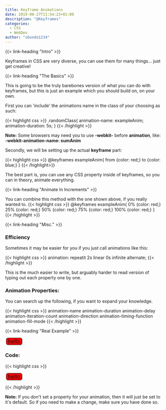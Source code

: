 ```yaml
---
title: Keyframe Animations
date: 2019-08-27T11:54:23+01:00
description: "@Keyframes"
categories:
  - CSS
  - WebDev
author: "sbondo1234"
---
```


{{< link-heading "Intro" >}}

Keyframes in CSS are very diverse, you can use them for many things... just get creative!

{{< link-heading "The Basics" >}}

This is going to be the truly barebones version of what you can do with
keyframes, but this is just an example which you should build on, on your own.

First you can 'include' the animations name in the class of your choosing as such:

{{< highlight css >}}
.randomClass{
  animation-name: exampleAnim;
  animation-duration: 5s;
}
{{< /highlight >}}

**Note:** Some browsers may need you to use **-webkit-** before **animation**,
 like: **-webkit-animation-name: sumAnim**

Secondly, we will be setting up the actual **keyframe** part:

{{< highlight css >}}
@keyframes exampleAnim{
  from  {color: red;}
  to  {color: blue;}
}
{{< /highlight>}}

The best part is, you can use any CSS property inside of keyframes,
so you can in theory, animate everything.

{{< link-heading "Animate In Increments" >}}

You can combine this method with the one shown above, if you really wanted to.
{{< highlight css >}}
@keyframes exampleAnim{
  0%    {color: red;}
  25%   {color: red;}
  50%   {color: red;}
  75%   {color: red;}
  100%  {color: red;}
}
{{< /highlight >}}

{{< link-heading "Misc." >}}

### Efficiency

Sometimes it may be easier for you if you just call animations like this:

{{< highlight css >}}
animation: repeatit 2s linear 0s infinite alternate;
{{< /highlight >}}

This is the much easier to write, but arguably harder to read version of
typing out each property one by one.

### Animation Properties:
You can search up the following, if you want to expand your knowledge.

{{< highlight css >}}
animation-name
animation-duration
animation-delay
animation-iteration-count
animation-direction
animation-timing-function
animation-fill-mode
{{< /highlight >}}

{{< link-heading "Real Example" >}}

<style>
.helloDiv{
  font-size: 18px;
  text-align: center;
  position: relative;
  width: 50px;
  border: 1px solid black;
  border-radius: 6px;
  animation: helloDivAnim 15s forwards infinite;
}

@keyframes helloDivAnim{
  0%    {left: 0; background-color: red;}
  50%   {left: 95%; background-color: lightblue;}
  100%  {left: 0; background-color: red;}
}
</style>

<div class="helloDiv">hello</div>

### Code:
{{< highlight css >}}
<div class="helloDiv">hello</div>

<style>
  .helloDiv{
    font-size: 18px;
    text-align: center;
    width: 50px;
    border: 1px solid black;
    border-radius: 6px;

    position: relative; // <-- important
    animation: helloDivAnim 15s infinite;
  }

  @keyframes helloDivAnim{
    0%    {left: 0; background-color: red;}
    50%   {left: 100%; background-color: lightblue;}
    100%  {left: 0; background-color: red;}
  }
</style>
{{< /highlight >}}

**Note:** If you don't set a property for your animation, then it will just
be set to it's default. So if you need to make a change, make sure you have
done so.
